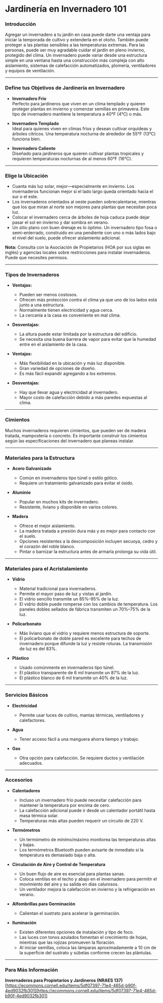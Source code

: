 # Jardinería en Invernadero 101

### Introducción

Agregar un invernadero a tu jardín en casa puede darte una ventaja para iniciar la temporada de cultivo y extenderla en el otoño. También puede proteger a las plantas sensibles a las temperaturas extremas. Para las personas, puede ser muy agradable cuidar el jardín en pleno invierno, protegido del clima. Un invernadero puede variar desde una estructura simple en una ventana hasta una construcción más compleja con alto aislamiento, sistemas de calefacción automatizados, plomería, ventiladores y equipos de ventilación.

---

### Define tus Objetivos de Jardinería en Invernadero

- **Invernadero Frío**  
  Perfecto para jardineros que viven en un clima templado y quieren proteger plantas en invierno y comenzar semillas en primavera. Este tipo de invernadero mantiene la temperatura a 40°F (4°C) o más.

- **Invernadero Templado**  
  Ideal para quienes viven en climas fríos y desean cultivar orquídeas y árboles cítricos. Una temperatura nocturna de alrededor de 55°F (13°C) funciona bien.

- **Invernadero Caliente**  
  Diseñado para jardineros que quieren cultivar plantas tropicales y requieren temperaturas nocturnas de al menos 60°F (16°C).

---

### Elige la Ubicación

- Cuanta más luz solar, mejor—especialmente en invierno. Los invernaderos funcionan mejor si el lado largo queda orientado hacia el sur o el este.
- Los invernaderos orientados al oeste pueden sobrecalentarse, mientras que los que miran al norte son mejores para plantas que necesitan poca luz.
- Colocar el invernadero cerca de árboles de hoja caduca puede dejar pasar el sol en invierno y dar sombra en verano.
- Un sitio plano con buen drenaje es lo óptimo. Un invernadero tipo fosa o semi-enterrado, construido en una pendiente con uno o más lados bajo el nivel del suelo, puede ofrecer aislamiento adicional.

**Nota:** Consulta con la Asociación de Propietarios (HOA por sus siglas en inglés) y agencias locales sobre restricciones para instalar invernaderos. Puede que necesites permisos.

---

### Tipos de Invernaderos


- **Ventajas:**
  - Pueden ser menos costosos.
  - Ofrecen más protección contra el clima ya que uno de los lados está junto a una estructura.
  - Normalmente tienen electricidad y agua cerca.
  - La cercanía a la casa es conveniente en mal clima.
- **Desventajas:**
  - La altura puede estar limitada por la estructura del edificio.
  - Se necesita una buena barrera de vapor para evitar que la humedad entre en el aislamiento de la casa.


- **Ventajas:**
  - Más flexibilidad en la ubicación y más luz disponible.
  - Gran variedad de opciones de diseño.
  - Es más fácil expandir agregando a los extremos.
- **Desventajas:**
  - Hay que llevar agua y electricidad al invernadero.
  - Mayor costo de calefacción debido a más paredes expuestas al clima.

---

### Cimientos

Muchos invernaderos requieren cimientos, que pueden ser de madera tratada, mampostería o concreto. Es importante construir los cimientos según las especificaciones del invernadero que planeas instalar.

---

### Materiales para la Estructura

- **Acero Galvanizado**
  - Común en invernaderos tipo túnel o estilo gótico.
  - Requiere un tratamiento galvanizado para evitar el óxido.

- **Aluminio**
  - Popular en muchos kits de invernadero.
  - Resistente, liviano y disponible en varios colores.

- **Madera**
  - Ofrece el mejor aislamiento.
  - La madera tratada a presión dura más y es mejor para contacto con el suelo.
  - Opciones resistentes a la descomposición incluyen secuoya, cedro y el corazón del roble blanco.
  - Pintar o barnizar la estructura antes de armarla prolonga su vida útil.

---

### Materiales para el Acristalamiento

- **Vidrio**
  - Material tradicional para invernaderos.
  - Permite el mayor paso de luz y vistas al jardín.
  - El vidrio sencillo transmite un 85%–95% de la luz.
  - El vidrio doble puede romperse con los cambios de temperatura. Los paneles dobles sellados de fábrica transmiten un 70%–75% de la luz.

- **Policarbonato**
  - Más liviano que el vidrio y requiere menos estructura de soporte.
  - El policarbonato de doble pared es excelente para techos de invernadero porque difunde la luz y resiste roturas. La transmisión de luz es del 83%.

- **Plástico**
  - Usado comúnmente en invernaderos tipo túnel.
  - El plástico transparente de 6 mil transmite un 87% de la luz.
  - El plástico blanco de 6 mil transmite un 40% de la luz.

---

### Servicios Básicos

- **Electricidad**
  - Permite usar luces de cultivo, mantas térmicas, ventiladores y calefactores.

- **Agua**
  - Tener acceso fácil a una manguera ahorra tiempo y trabajo.

- **Gas**
  - Otra opción para calefacción. Se requiere ductos y ventilación adecuados.

---

### Accesorios

- **Calentadores**
  - Incluso un invernadero frío puede necesitar calefacción para mantener la temperatura por encima de cero.
  - La calefacción adicional puede ir desde un calentador portátil hasta masa térmica solar.
  - Temperaturas más altas pueden requerir un circuito de 220 V.

- **Termómetros**
  - Un termómetro de mínimo/máximo monitorea las temperaturas altas y bajas.
  - Los termómetros Bluetooth pueden avisarte de inmediato si la temperatura es demasiado baja o alta.

- **Circulación de Aire y Control de Temperatura**
  - Un buen flujo de aire es esencial para plantas sanas.
  - Coloca ventilas en el techo y abajo en el invernadero para permitir el movimiento del aire y su salida en días calurosos.
  - Un ventilador mejora la calefacción en invierno y la refrigeración en verano.

- **Alfombrillas para Germinación**
  - Calientan el sustrato para acelerar la germinación.

- **Iluminación**
  - Existen diferentes opciones de instalación y tipo de foco.
  - Las luces con tonos azulados fomentan el crecimiento de hojas, mientras que las rojizas promueven la floración.
  - Al iniciar semillas, coloca las lámparas aproximadamente a 10 cm de la superficie del sustrato y súbelas conforme crecen las plántulas.

---

### Para Más Información

**Invernaderos para Propietarios y Jardineros (NRAES 137)**  
[https://ecommons.cornell.edu/items/5df07397-71e4-465d-b90f-4ed9032fb301](https://ecommons.cornell.edu/items/5df07397-71e4-465d-b90f-4ed9032fb301)
